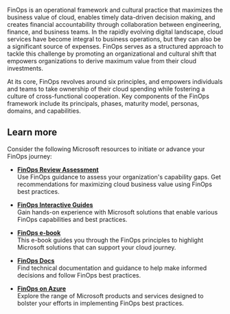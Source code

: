 FinOps is an operational framework and cultural practice that maximizes the business value of cloud, enables timely data-driven decision making, and creates financial accountability through collaboration between engineering, finance, and business teams. In the rapidly evolving digital landscape, cloud services have become integral to business operations, but they can also be a significant source of expenses. FinOps serves as a structured approach to tackle this challenge by promoting an organizational and cultural shift that empowers organizations to derive maximum value from their cloud investments.

At its core, FinOps revolves around six principles, and empowers individuals and teams to take ownership of their cloud spending while fostering a culture of cross-functional cooperation. Key components of the FinOps framework include its principals, phases, maturity model, personas, domains, and capabilities.

## Learn more

Consider the following Microsoft resources to initiate or advance your FinOps journey:

- **[FinOps Review Assessment](/assessments/ad1c0f6b-396b-44a4-924b-7a4c778a13d3/)**<br>Use FinOps guidance to assess your organization's capability gaps. Get recommendations for maximizing cloud business value using FinOps best practices.

- **[FinOps Interactive Guides](https://mslearn.cloudguides.com/guides/FinOps%20on%20Azure)**<br>Gain hands-on experience with Microsoft solutions that enable various FinOps capabilities and best practices.

- **[FinOps e-book](https://info.microsoft.com/ww-landing-finops-with-azure-bringing-finops-to-life-through-organizational-and-cultural-alignment.html)**<br>This e-book guides you through the FinOps principles to highlight Microsoft solutions that can support your cloud journey.

- **[FinOps Docs](/azure/cost-management-billing/finops/)**<br>Find technical documentation and guidance to help make informed decisions and follow FinOps best practices.

- **[FinOps on Azure](https://azure.microsoft.com/solutions/finops/)**<br>Explore the range of Microsoft products and services designed to bolster your efforts in implementing FinOps best practices.
